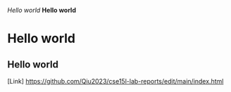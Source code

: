 *Hello world*
**Hello world**
# Hello world
## Hello world
[Link] https://github.com/Qiu2023/cse15l-lab-reports/edit/main/index.html

